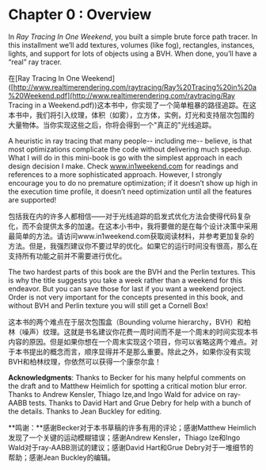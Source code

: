 # Chapter 0 : Overview

In *Ray Tracing In One Weekend*, you built a simple brute force path tracer. In this installment we’ll add textures, volumes (like fog), rectangles, instances, lights, and support for lots of objects using a BVH. When done, you’ll have a “real” ray tracer.



在[Ray Tracing In One Weekend]([http://www.realtimerendering.com/raytracing/Ray%20Tracing%20in%20a%20Weekend.pdf](http://www.realtimerendering.com/raytracing/Ray Tracing in a Weekend.pdf))这本书中，你实现了一个简单粗暴的路径追踪。在这本书中，我们将引入纹理，体积（如雾），立方体，实例，灯光和支持层次包围的大量物体。当你实现这些之后，你将会得到一个"真正的"光线追踪。



A heuristic in ray tracing that many people-- including me-- believe, is that most optimizations complicate the code without delivering much speedup. What I will do in this mini-book is go with the simplest approach in each design decision I make. Check www.in1weekend.com for readings and references to a more sophisticated approach. However, I strongly encourage you to do no premature optimization; if it doesn’t show up high in the execution time profile, it doesn’t need optimization until all the features are supported! 



包括我在内的许多人都相信——对于光线追踪的启发式优化方法会使得代码复杂化，而不会提供太多的加速。在这本小书中，我将要做的是在每个设计决策中采用最简单的方法。请访问www.in1weekend.com获取阅读材料，并参考更加复杂的方法。但是，我强烈建议你不要过早的优化。如果它的运行时间没有很高，那么在支持所有功能之前并不需要进行优化。



The two hardest parts of this book are the BVH and the Perlin textures. This is why the title suggests you take a week rather than a weekend for this endeavor. But you can save those for last if you want a weekend project. Order is not very important for the concepts presented in this book, and without BVH and Perlin texture you will still get a Cornell Box! 



这本书的两个难点在于层次包围盒（Bounding volume hierarchy，BVH）和柏林（噪声）纹理。这就是书名建议你花费一周时间而不是一个周末的时间实现本书内容的原因。但是如果你想在一个周末实现这个项目，你可以省略这两个难点。对于本书提出的概念而言，顺序显得并不是那么重要。除此之外，如果你没有实现BVH和柏林纹理，你依然可以获得一个康奈尔盒！



**Acknowledgments**: Thanks to Becker for his many helpful comments on the draft and to Matthew Heimlich for spotting a critical motion blur error. Thanks to Andrew Kensler, Thiago Ize,and Ingo Wald for advice on ray-AABB tests. Thanks to David Hart and Grue Debry for help with a bunch of the details. Thanks to Jean Buckley for editing.



**鸣谢：**感谢Becker对于本书草稿的许多有用的评论；感谢Matthew Heimlich发现了一个关键的运动模糊错误；感谢Andrew Kensler，Thiago Ize和Ingo Wald对于ray-AABB测试的建议；感谢David Hart和Grue Debry对于一堆细节的帮助；感谢Jean Buckley的编辑。

